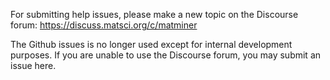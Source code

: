 For submitting help issues, please make a new topic on the Discourse forum:
https://discuss.matsci.org/c/matminer

The Github issues is no longer used except for internal development purposes.
If you are unable to use the Discourse forum, you may submit an issue here.
